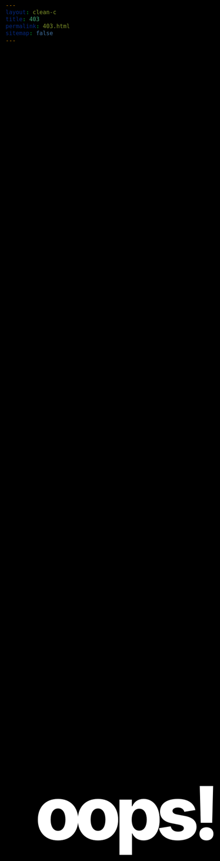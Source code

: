 ```yaml
---
layout: clean-c
title: 403
permalink: 403.html
sitemap: false
---
```


<style>
html, body {
  font-size: 18px;
  line-height: 28px;
  scroll-behavior: smooth;
  background: black !important;
  color: white;
}

h1 {
  letter-spacing: -15px;
  color: white;
  text-align: center;
  font-size: 200px;
  font-weight: 800;
  line-height: 200px;
  }
p {
  margin: 75px 0;
  color: white;
  }
a {
  color: white;
  }

.all {
    perspective: 1px;
    transform-style: preserve-3d;
    height: 100vh;
    overflow-x: hidden;
    overflow-y: scroll;
    }
.parallax {
    display: flex;
    flex: 1 0 auto;
    position: relative;
    z-index: -1;
    height: 100vh;
    justify-content: center;
    align-items: center;
    transform: translateZ(-1px) scale(2);
    background: url('https://1.bp.blogspot.com/-LwfFzkkhXVQ/XG_rUSv54CI/AAAAAAAATuw/dWETw-yutagZu7Dg2FMdrC_zQm2_UnScACKgBGAs/s1600/3542.jpg');
    background-color: black;
    }    
.conteudo {
    position: relative;
    display: block;
    z-index: 1;
    background: black;
    }
.texto {
    max-width: 750px;
    margin: 0 auto;
    padding: 75px 0;
    }
.rodape {
  color:#585858;
  font-size:10px;
  padding-bottom:12px;
  }
.rodape a {
  color:#6c6c6c;
  border-bottom-color:#6c6c6c;
  }
</style>

<div class="all">
  <div class="parallax">
    <h1 style="text-shadow: 2px 2px 5px black;">oops!</h1>
  </div>
  <div class="conteudo">
    <div class="texto">
      <p style="text-align:center;"><img src="{{ "/assets/skull.png" | absolute_url }}" alt="OS POSITIVOS" width="200" /></p>
      <p><strong>Procuras a Origem? Chegas tarde</strong>, e em boa verdade, em algumas coisas não há como voltar atrás. E de mais verdades absolutas: há-as para todos os gostos. Tens a absoluta-certeza da verdade que aqui te trás hoje?</p>
    </div>
    <p class="rodape">Foto <i>rippada</i> do <a href="https://www.theguardian.com/lifeandstyle/2019/feb/09/me-and-my-vulva-100-women-reveal-all-photographs" target="_blank">The Guardian</a>. Excepto se o <i><b>link tax</b></i> se aplicar, nesse caso não sabemos de onde veio ou como chegou ao mundo.</p>
  </div>
</div>

